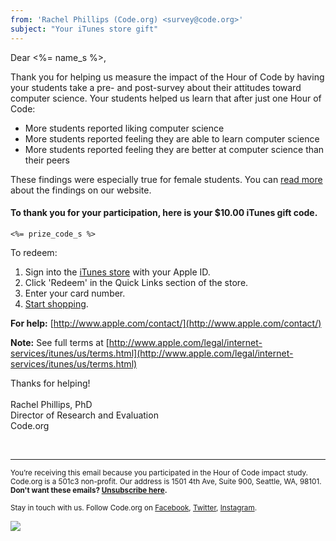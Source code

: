 ```yaml
---
from: 'Rachel Phillips (Code.org) <survey@code.org>'
subject: "Your iTunes store gift"
---
```

Dear <%= name_s %>,

Thank you for helping us measure the impact of the Hour of Code by having your students take a pre- and post-survey about their attitudes toward computer science. Your students helped us learn that after just one Hour of Code:

* More students reported liking computer science
* More students reported feeling they are able to learn computer science
* More students reported feeling they are better at computer science than their peers

These findings were especially true for female students. You can [read more](https://code.org/about/evaluation/hourofcode) about the findings on our website. 

#### To thank you for your participation, here is your $10.00 iTunes gift code.
 
`<%= prize_code_s %>`
 
To redeem:  

1. Sign into the [iTunes store](http://www.apple.com/itunes/) with your Apple ID. 
2. Click 'Redeem' in the Quick Links section of the store.
3. Enter your card number.
3. [Start shopping](http://www.apple.com/itunes/).

**For help:** [http://www.apple.com/contact/](http://www.apple.com/contact/)

**Note:** See full terms at [http://www.apple.com/legal/internet-services/itunes/us/terms.html](http://www.apple.com/legal/internet-services/itunes/us/terms.html)

Thanks for helping!
<br> 
<br>
Rachel Phillips, PhD<br>
Director of Research and Evaluation<br>
Code.org 


<br/>
<hr/>

<p><small>You’re receiving this email because you participated in the Hour of Code impact study. Code.org is a 501c3 non-profit. Our address is 1501 4th Ave, Suite 900, Seattle, WA, 98101.</small> <br />
<small><strong>Don't want these emails? <a href="<%= unsubscribe_link %>">Unsubscribe here</a>.</strong></small></p>
<p><small>Stay in touch with us. Follow Code.org on
<a href="https://www.facebook.com/Code.org">Facebook</a>, <a href="https://twitter.com/codeorg">Twitter</a>, <a href="https://instagram.com/codeorg">Instagram</a>.
</small></p>

![](<%= tracking_pixel %>)
